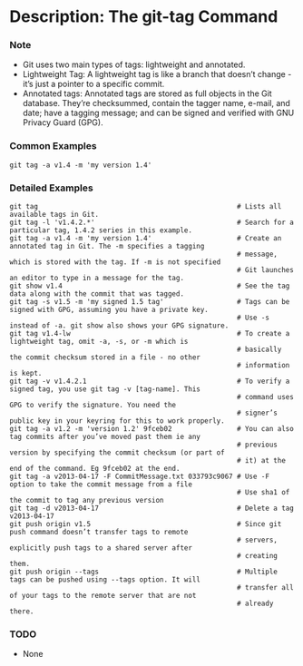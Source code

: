 # Description: The git-tag Command

### Note
* Git uses two main types of tags: lightweight and annotated.
* Lightweight Tag: A lightweight tag is like a branch that doesn’t change - it’s just a pointer to a specific commit.
* Annotated tags: Annotated tags are stored as full objects in the Git database. They’re checksummed, contain the
  tagger name, e-mail, and date; have a tagging message; and can be signed and verified with GNU Privacy Guard (GPG).

### Common Examples
```
git tag -a v1.4 -m 'my version 1.4'
```

### Detailed Examples
```
git tag                                                 # Lists all available tags in Git.
git tag -l 'v1.4.2.*'                                   # Search for a particular tag, 1.4.2 series in this example.
git tag -a v1.4 -m 'my version 1.4'                     # Create an annotated tag in Git. The -m specifies a tagging
                                                        # message, which is stored with the tag. If -m is not specified
                                                        # Git launches an editor to type in a message for the tag.
git show v1.4                                           # See the tag data along with the commit that was tagged.
git tag -s v1.5 -m 'my signed 1.5 tag'                  # Tags can be signed with GPG, assuming you have a private key.
                                                        # Use -s instead of -a. git show also shows your GPG signature.
git tag v1.4-lw                                         # To create a lightweight tag, omit -a, -s, or -m which is
                                                        # basically the commit checksum stored in a file - no other
                                                        # information is kept.
git tag -v v1.4.2.1                                     # To verify a signed tag, you use git tag -v [tag-name]. This
                                                        # command uses GPG to verify the signature. You need the
                                                        # signer’s public key in your keyring for this to work properly.
git tag -a v1.2 -m 'version 1.2' 9fceb02                # You can also tag commits after you’ve moved past them ie any
                                                        # previous version by specifying the commit checksum (or part of
                                                        # it) at the end of the command. Eg 9fceb02 at the end.
git tag -a v2013-04-17 -F CommitMessage.txt 033793c9067 # Use -F option to take the commit message from a file
                                                        # Use sha1 of the commit to tag any previous version
git tag -d v2013-04-17                                  # Delete a tag v2013-04-17
git push origin v1.5                                    # Since git push command doesn’t transfer tags to remote
                                                        # servers, explicitly push tags to a shared server after
                                                        # creating them.
git push origin --tags                                  # Multiple tags can be pushed using --tags option. It will
                                                        # transfer all of your tags to the remote server that are not
                                                        # already there.
```

### TODO
* None
